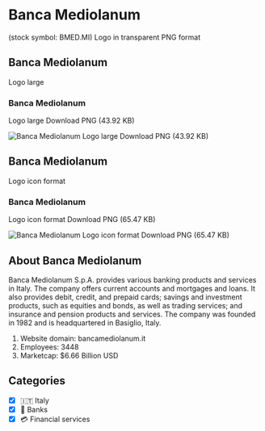 # Banca Mediolanum
 (stock symbol: BMED.MI) Logo in transparent PNG format

## Banca Mediolanum
 Logo large

### Banca Mediolanum
 Logo large Download PNG (43.92 KB)

![Banca Mediolanum
 Logo large Download PNG (43.92 KB)](/img/orig/BMED.MI_BIG-42aae67c.png)

## Banca Mediolanum
 Logo icon format

### Banca Mediolanum
 Logo icon format Download PNG (65.47 KB)

![Banca Mediolanum
 Logo icon format Download PNG (65.47 KB)](/img/orig/BMED.MI-6688bdcd.png)

## About Banca Mediolanum


Banca Mediolanum S.p.A. provides various banking products and services in Italy. The company offers current accounts and mortgages and loans. It also provides debit, credit, and prepaid cards; savings and investment products, such as equities and bonds, as well as trading services; and insurance and pension products and services. The company was founded in 1982 and is headquartered in Basiglio, Italy.

1. Website domain: bancamediolanum.it
2. Employees: 3448
3. Marketcap: $6.66 Billion USD


## Categories
- [x] 🇮🇹 Italy
- [x] 🏦 Banks
- [x] 💳 Financial services
